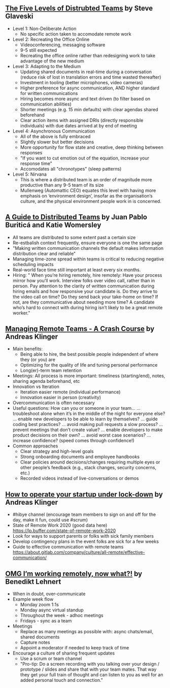 [The Five Levels of Distrubted Teams](https://medium.com/swlh/the-five-levels-of-remote-work-and-why-youre-probably-at-level-2-ccaf05a25b9c) by Steve Glaveski
-----------
- Level 1: Non-Deliberate Action
  - No specific action taken to accomodate remote work
- Level 2: Recreating the Office Online
  - Videoconferencing, messaging software
  - 9-5 still expected
  - Recreating the office online rather than redesigning work to take advantage of the new medium
- Level 3: Adapting to the Medium
  - Updating shared documents in real-time during a conversation (reduce risk of lost in translation errors and time wasted thereafter)
  - Investment in tooling (better microphones, video cameras)
  - Higher preference for async communication, AND higher standard for written communications
  - Hiring becomes more async and text driven (to filter based on communication abilities)
  - Shorter meetings (e.g. 15 min defaults) with clear agendas shared beforehand
  - Clear action items with assigned DRIs (directly responsible individuals) with due dates arrived at by end of meeting
- Level 4: Asynchronous Communication
  - All of the above is fully embraced
  - Slightly slower but better decisions
  - More opportunity for flow state and creative, deep thinking between responses
  - "If you want to cut emotion out of the equation, increase your response time"
  - Accomodates all "chronotypes" (sleep patterns)
- Level 5: Nirvana
  - This is where a distributed team is an order of magnitude more productive than any 9-5 team of its size
  - Mullenweg (Automattic CEO) equates this level with having more emphasis on ‘environment design’, insofar as the organisation’s culture, and the physical environment people work in is concerned.

[A Guide to Distributed Teams](https://increment.com/teams/a-guide-to-distributed-teams/) by Juan Pablo Buriticá and Katie Womersley
-----------
- All teams are distributed to some extent past a certain size
- Re-estbalish context frequently, ensure everyone is one the same page
- "Making written communication channels the default makes information distribution clear and reliable"
- Managing time-zone spread within teams is critical to reducing negative scheduling impacts
- Real-world face time still important at least every six months.
- Hiring: " When you’re hiring remotely, hire remotely: Have your process mirror how you’ll work. Interview folks over video call, rather than in person. Pay attention to the clarity of written communication during hiring emails and how responsive your candidate is. Do they arrive to the video call on time? Do they send back your take-home on time? If not, are they communicative about needing more time? A candidate who’s hard to connect with during hiring isn’t likely to be a great remote worker."


[Managing Remote Teams - A Crash Course](https://klinger.io/post/180989912140/managing-remote-teams-a-crash-course) by Andreas Klinger
-----------
- Main benefits:
  - Being able to hire, the best possible people independent of where they (or you) are
  - Optimizing for the quality of life and tuning personal performance
  - Long(er)-term team retention
- Meetings: All process is more important: timeliness (starting/end), notes, sharing agenda beforehand, etc
- Innovation vs Iteration
  - Iteration easier remote (individual performance)
  - Innovation easier in person (creativity)
- Overcommunication is often necessary
- Useful questions: How can you or someone in your team…
    … troubleshoot alone when it’s in the middle of the night for everyone else?
    … enable new developers to be able to learn by themselves?
    … guide coding best practices?
    … avoid making pull requests a slow process?
    … prevent meetings that don’t create value?
    … enable developers to make product decisions on their own?
    … avoid worst case scenarios?
    … increase confidence? (speed comes through confidence!)
- Common approaches
  - Clear strategy and high-level goals
  - Strong onboarding documents and employee handbooks
  - Clear policies around decisions/changes requiring multiple eyes or other people’s feedback (e.g., stack changes, security concerns, etc.)
  - Recorded videos instead of live-conversations or demos


[How to operate your startup under lock-down](https://klinger.io/post/612591504694919168/close-your-office-now-how-to-operate-your) by Andreas Klinger
-----------
- #hibye channel (encourage team members to sign on and off for the day, make it fun, could use #scrum)
- State of Remote Work 2020 (good data here) https://lp.buffer.com/state-of-remote-work-2020
- Look for ways to support parents or folks with sick family members
- Develop contingency plans in the event folks are sick for a few weeks
- Guide to effective communication with remote teams https://about.gitlab.com/company/culture/all-remote/effective-communication/


[OMG I’m working remotely, now what?!](https://benediktlehnert.github.io/) by Benedikt Lehnert
-----------
- When in doubt, over-communicate
- Example week flow
  - Monday zoom 1:1s
  - Monday async virtual standup
  - Throughout the week - adhoc meetings
  - Fridays - sync as a team
- Meetings
  - Replace as many meetings as possible with: async chats/email, shared documents
  - Capture notes
  - Appoint a moderator if needed to keep track of time
- Encourage a culture of sharing frequent updates
  - Use a scrum or team channel
  - "Pro-tip: Do a screen recording with you talking over your design / prototype / slides and share that with your team mates. That way they get your full train of thought and can listen to you as well for an added personal touch and connection."

